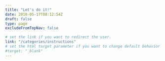 ```yaml
---
title: "Let's do it!"
date: 2018-05-17T08:12:54Z
draft: false
type: page
excludeFromTopNav: false

# set the link if you want to redirect the user.
link: "/categories/instructions"
# set the html target parameter if you want to change default behavior
#target: "_blank"
---
```

